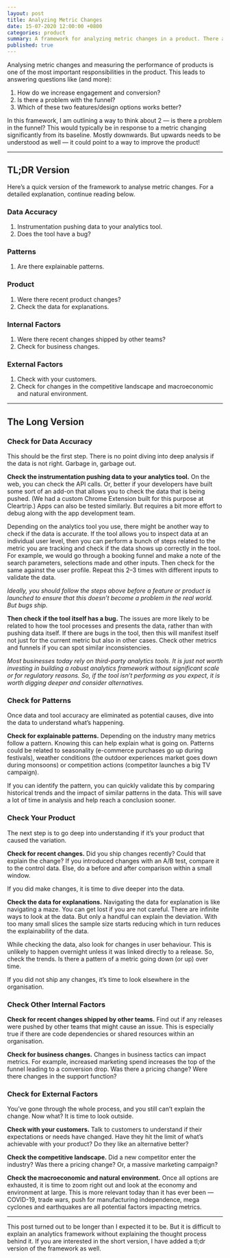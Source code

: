 ```yaml
---
layout: post
title: Analyzing Metric Changes
date: 15-07-2020 12:00:00 +0800
categories: product
summary: A framework for analyzing metric changes in a product. There are things in your control and some that are not. How do you explain the change?
published: true
---
```

Analysing metric changes and measuring the performance of products is one of the most important responsibilities in the product. This leads to answering questions like (and more):

1. How do we increase engagement and conversion?
2. Is there a problem with the funnel?
3. Which of these two features/design options works better?

In this framework, I am outlining a way to think about 2 — is there a problem in the funnel? This would typically be in response to a metric changing significantly from its baseline. Mostly downwards. But upwards needs to be understood as well — it could point to a way to improve the product!

---

## TL;DR Version

Here’s a quick version of the framework to analyse metric changes. For a detailed explanation, continue reading below.

### Data Accuracy

1. Instrumentation pushing data to your analytics tool.
2. Does the tool have a bug?

### Patterns

1. Are there explainable patterns.

### Product

1. Were there recent product changes?
2. Check the data for explanations.

### Internal Factors

1. Were there recent changes shipped by other teams?
2. Check for business changes.

### External Factors

1. Check with your customers.
2. Check for changes in the competitive landscape and macroeconomic and natural environment.

---

## The Long Version

### Check for Data Accuracy

This should be the first step. There is no point diving into deep analysis if the data is not right. Garbage in, garbage out.

**Check the instrumentation pushing data to your analytics tool.** On the web, you can check the API calls. Or, better if your developers have built some sort of an add-on that allows you to check the data that is being pushed. (We had a custom Chrome Extension built for this purpose at Cleartrip.) Apps can also be tested similarly. But requires a bit more effort to debug along with the app development team.

Depending on the analytics tool you use, there might be another way to check if the data is accurate. If the tool allows you to inspect data at an individual user level, then you can perform a bunch of steps related to the metric you are tracking and check if the data shows up correctly in the tool. For example, we would go through a booking funnel and make a note of the search parameters, selections made and other inputs. Then check for the same against the user profile. Repeat this 2–3 times with different inputs to validate the data.

*Ideally, you should follow the steps above before a feature or product is launched to ensure that this doesn’t become a problem in the real world. But bugs ship.*

**Then check if the tool itself has a bug.** The issues are more likely to be related to how the tool processes and presents the data, rather than with pushing data itself. If there are bugs in the tool, then this will manifest itself not just for the current metric but also in other cases. Check other metrics and funnels if you can spot similar inconsistencies.

*Most businesses today rely on third-party analytics tools. It is just not worth investing in building a robust analytics framework without significant scale or for regulatory reasons. So, if the tool isn’t performing as you expect, it is worth digging deeper and consider alternatives.*

### Check for Patterns

Once data and tool accuracy are eliminated as potential causes, dive into the data to understand what’s happening.

**Check for explainable patterns.** Depending on the industry many metrics follow a pattern. Knowing this can help explain what is going on. Patterns could be related to seasonality (e-commerce purchases go up during festivals), weather conditions (the outdoor experiences market goes down during monsoons) or competition actions (competitor launches a big TV campaign).

If you can identify the pattern, you can quickly validate this by comparing historical trends and the impact of similar patterns in the data. This will save a lot of time in analysis and help reach a conclusion sooner.

### Check Your Product

The next step is to go deep into understanding if it’s your product that caused the variation.

**Check for recent changes.** Did you ship changes recently? Could that explain the change? If you introduced changes with an A/B test, compare it to the control data. Else, do a before and after comparison within a small window.

If you did make changes, it is time to dive deeper into the data.

**Check the data for explanations.** Navigating the data for explanation is like navigating a maze. You can get lost if you are not careful. There are infinite ways to look at the data. But only a handful can explain the deviation. With too many small slices the sample size starts reducing which in turn reduces the explainability of the data.

While checking the data, also look for changes in user behaviour. This is unlikely to happen overnight unless it was linked directly to a release. So, check the trends. Is there a pattern of a metric going down (or up) over time.

If you did not ship any changes, it’s time to look elsewhere in the organisation.

### Check Other Internal Factors

**Check for recent changes shipped by other teams.** Find out if any releases were pushed by other teams that might cause an issue. This is especially true if there are code dependencies or shared resources within an organisation.

**Check for business changes.** Changes in business tactics can impact metrics. For example, increased marketing spend increases the top of the funnel leading to a conversion drop. Was there a pricing change? Were there changes in the support function?

### Check for External Factors

You’ve gone through the whole process, and you still can’t explain the change. Now what? It is time to look outside.

**Check with your customers.** Talk to customers to understand if their expectations or needs have changed. Have they hit the limit of what’s achievable with your product? Do they like an alternative better?

**Check the competitive landscape.** Did a new competitor enter the industry? Was there a pricing change? Or, a massive marketing campaign?

**Check the macroeconomic and natural environment.** Once all options are exhausted, it is time to zoom right out and look at the economy and environment at large. This is more relevant today than it has ever been — COVID-19, trade wars, push for manufacturing independence, mega cyclones and earthquakes are all potential factors impacting metrics.

---

This post turned out to be longer than I expected it to be. But it is difficult to explain an analytics framework without explaining the thought process behind it. If you are interested in the short version, I have added a tl;dr version of the framework as well.
